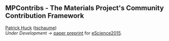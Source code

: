 MPContribs - The Materials Project's Community Contribution Framework
---------------------------------------------------------------------

[Patrick Huck](http://the-huck.com) ([tschaume](https://github.com/tschaume))  
*Under Development* -> [paper preprint](https://github.com/tschaume/mp-docs/blob/master/eScience15/eScience15.pdf)
for [eScience2015](http://escience2015.mnm-team.org).
